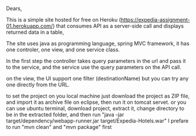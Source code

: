 Dears,

This is a simple site hosted for free on Heroku (https://expedia-assignment-01.herokuapp.com/) that consumes API as a server-side call and displays returned data in a table,

The site uses java as programming language, spring MVC framework, it has one controler, one view, and one service class.

In the first step the controller takes query parameters in the url and pass it to the service, and the service use the query parameters on the API call.

on the view, the UI support one filter (destinationName) but you can try any one directly from the URL.

to set the project on you local machine just download the project as ZIP file, and import it as archive file on eclipse, then run it on tomcat servet.
or you can use ubuntu terminal, 
download project, extract it, change directory to be in the extracted folder,
and then run "java -jar target/dependency/webapp-runner.jar target/Expedia-Hotels.war"
I prefare to run "mvn clean" and "mvn package" first
